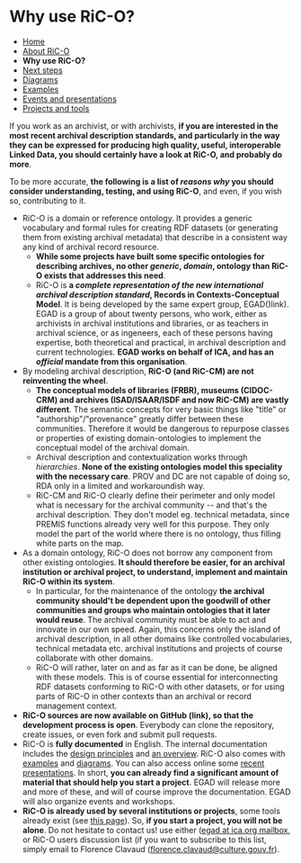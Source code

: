 # Why use RiC-O?

* [Home](index.html)
* [About RiC-O](about.html)
* **Why use RiC-O?**
* [Next steps](next-steps.html)
* [Diagrams](diagrams.html)
* [Examples](examples.html)
* [Events and presentations](events.html)
* [Projects and tools](projects-and-tools.html)

If you work as an archivist, or with archivists, **if you are interested in the most recent archival description standards, and particularly in the way they can be expressed for producing high quality, useful,  interoperable Linked Data, you should certainly have a look at RiC-O, and probably do more**.

To be more accurate, **the following is a list of *reasons why* you should consider understanding, testing, and using RiC-O**, and even, if you wish so, contributing to it.

* RiC-O is a domain or reference ontology. It provides a generic vocabulary and formal rules for creating RDF datasets (or generating them from existing archival metadata) that describe in a consistent way any kind of archival record resource.
    * **While some projects have built some specific ontologies for describing archives, no other *generic*, *domain*, ontology than RiC-O exists that addresses this need**.
    * RiC-O is **a *complete representation of the new international archival description standard*, Records in Contexts-Conceptual Model**. It is being developed by the same expert group, EGAD()link). EGAD is a group of about twenty persons, who work, either as archivists in archival institutions and libraries, or as teachers in archival science, or as ingeneers, each of these persons having expertise, both theoretical and practical, in archival description and current technologies. **EGAD works on behalf of ICA, and has an *official* mandate from this organisation**.
* By modeling archival description, **RiC-O (and RiC-CM) are not reinventing the wheel**.
    * **The conceptual models of libraries (FRBR), museums (CIDOC-CRM) and archives (ISAD/ISAAR/ISDF and now RiC-CM) are vastly different**. The semantic concepts for very basic things like "title" or "authorship"/"provenance" greatly differ between these communities. Therefore it would be dangerous to repurpose classes or properties of existing domain-ontologies to implement the conceptual model of the archival domain. 
    * Archival description and contextualization works through *hierarchies*. **None of the existing ontologies model this speciality with the necessary care**. PROV and DC are not capable of doing so, RDA only in a limited and workaroundish way. 
    * RiC-CM and RiC-O clearly define their perimeter and only model what is necessary for the archival community -- and that's the archival description. They don't model eg. technical metadata, since PREMIS functions already very well for this purpose. They only model the part of the world where there is no ontology, thus filling white parts on the map.
* As a domain ontology, RiC-O does not borrow any component from other existing ontologies. **It should therefore be easier, for an archival institution or archival project, to understand, implement and maintain RiC-O within its system**.
    * In particular, for the maintenance of the ontology **the archival community should't be dependent upon the goodwill of other communities and groups who maintain ontologies that it later would reuse**. The archival community must be able to act and innovate in our own speed. Again, this concerns only the island of archival description, in all other domains like controlled vocabularies, technical metadata etc. archival institutions and projects of course collaborate with other domains.
    * RiC-O will rather, later on and as far as it can be done, be aligned with these models. This is of course essential for interconnecting RDF datasets conforming to RiC-O with other datasets, or for using parts of RiC-O in other contexts than an archival or record management context.
* **RiC-O sources are now available on GitHub (link), so that the development process is open**. Everybody can clone the repository, create issues, or even fork and submit pull requests.
* RiC-O is **fully documented** in English. The internal documentation includes the [design principles](https://www.ica.org/standards/RiC/ontology.html#design-principles) and [an overview](https://www.ica.org/standards/RiC/ontology.html#understanding-RiCO). RiC-O also comes with [examples](examples.html) and [diagrams](diagrams.html). You can also access online some [recent presentations](events.html). In short, **you can already find a significant amount of material that should help you start a project**. EGAD will release more and more of these, and will of course improve the documentation. EGAD will also organize events and workshops. 
* **RiC-O is already used by several institutions or projects**, some tools already exist (see [this page](projects-and-tools.html)). So, **if you start a project, you will not be alone**. Do not hesitate to contact us! use either ([egad at ica.org mailbox](mailto:egad@ica.org), or RiC-O users discussion list (if you want to subscribe to this list, simply email to Florence Clavaud (florence.clavaud@culture.gouv.fr).
